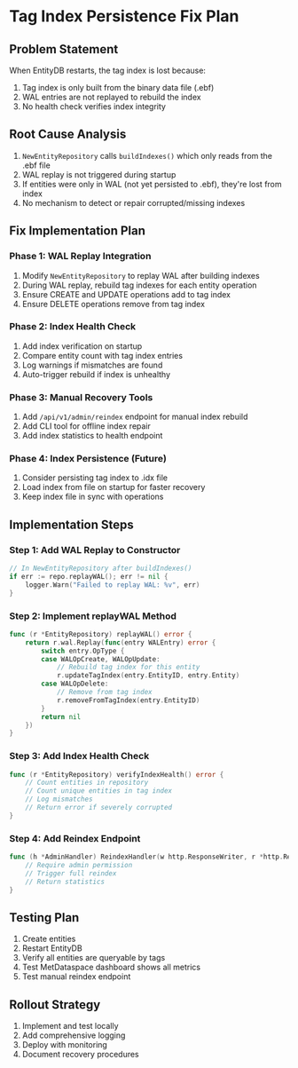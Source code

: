 # Tag Index Persistence Fix Plan

## Problem Statement
When EntityDB restarts, the tag index is lost because:
1. Tag index is only built from the binary data file (.ebf)
2. WAL entries are not replayed to rebuild the index
3. No health check verifies index integrity

## Root Cause Analysis
1. `NewEntityRepository` calls `buildIndexes()` which only reads from the .ebf file
2. WAL replay is not triggered during startup
3. If entities were only in WAL (not yet persisted to .ebf), they're lost from index
4. No mechanism to detect or repair corrupted/missing indexes

## Fix Implementation Plan

### Phase 1: WAL Replay Integration
1. Modify `NewEntityRepository` to replay WAL after building indexes
2. During WAL replay, rebuild tag indexes for each entity operation
3. Ensure CREATE and UPDATE operations add to tag index
4. Ensure DELETE operations remove from tag index

### Phase 2: Index Health Check
1. Add index verification on startup
2. Compare entity count with tag index entries
3. Log warnings if mismatches are found
4. Auto-trigger rebuild if index is unhealthy

### Phase 3: Manual Recovery Tools
1. Add `/api/v1/admin/reindex` endpoint for manual index rebuild
2. Add CLI tool for offline index repair
3. Add index statistics to health endpoint

### Phase 4: Index Persistence (Future)
1. Consider persisting tag index to .idx file
2. Load index from file on startup for faster recovery
3. Keep index file in sync with operations

## Implementation Steps

### Step 1: Add WAL Replay to Constructor
```go
// In NewEntityRepository after buildIndexes()
if err := repo.replayWAL(); err != nil {
    logger.Warn("Failed to replay WAL: %v", err)
}
```

### Step 2: Implement replayWAL Method
```go
func (r *EntityRepository) replayWAL() error {
    return r.wal.Replay(func(entry WALEntry) error {
        switch entry.OpType {
        case WALOpCreate, WALOpUpdate:
            // Rebuild tag index for this entity
            r.updateTagIndex(entry.EntityID, entry.Entity)
        case WALOpDelete:
            // Remove from tag index
            r.removeFromTagIndex(entry.EntityID)
        }
        return nil
    })
}
```

### Step 3: Add Index Health Check
```go
func (r *EntityRepository) verifyIndexHealth() error {
    // Count entities in repository
    // Count unique entities in tag index
    // Log mismatches
    // Return error if severely corrupted
}
```

### Step 4: Add Reindex Endpoint
```go
func (h *AdminHandler) ReindexHandler(w http.ResponseWriter, r *http.Request) {
    // Require admin permission
    // Trigger full reindex
    // Return statistics
}
```

## Testing Plan
1. Create entities
2. Restart EntityDB
3. Verify all entities are queryable by tags
4. Test MetDataspace dashboard shows all metrics
5. Test manual reindex endpoint

## Rollout Strategy
1. Implement and test locally
2. Add comprehensive logging
3. Deploy with monitoring
4. Document recovery procedures